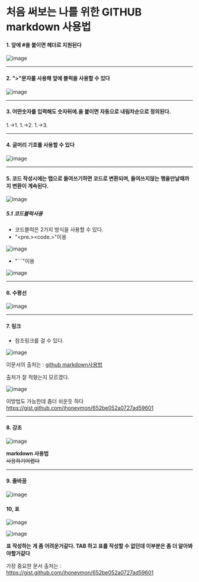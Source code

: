# 처음 써보는 나를 위한 GITHUB markdown 사용법

#### 1. 앞에 #을 붙이면 헤더로 지원된다


![image](https://user-images.githubusercontent.com/87008955/126437356-fb9ea81f-cd3e-4880-a057-4db88c35893e.png)

***

#### 2. ">"문자를 사용해 앞에 블럭을 사용할 수 있다

![image](https://user-images.githubusercontent.com/87008955/126437607-6931c2c2-5932-4d2c-aab7-61410bc03b0a.png)

***

#### 3. 어떤숫자를 입력해도 숫자뒤에.을 붙이면 자동으로 내림차순으로 정의된다.
 1.->1.
 1.->2.
 1.->3.

***

#### 4. 글머리 기호를 사용할 수 있다 

![image](https://user-images.githubusercontent.com/87008955/126437792-065dcd73-6f62-4ece-8b1b-d14e8579634b.png)

***

#### 5. 코드 작성시에는 탭으로 들여쓰기하면 코드로 변환되며, 들여쓰지않는 행을만날때까지 변환이 계속된다. 

![image](https://user-images.githubusercontent.com/87008955/126438014-4c0aa470-90b9-4d84-b37a-7b947241156e.png)

 ##### 5.1 코드블럭사용
 - 코드블럭은 2가지 방식을 사용할 수 있다. 
 - "<pre.><code.>"이용 
 
 ![image](https://user-images.githubusercontent.com/87008955/126438206-5e854aae-2ac9-4594-8cf2-89c707166640.png)
 
 - "```"이용
 
 ![image](https://user-images.githubusercontent.com/87008955/126438181-d8afdac3-3021-46a9-b2dd-180bbc02952f.png)

***

#### 6. 수평선 

![image](https://user-images.githubusercontent.com/87008955/126438428-b8402c25-fa59-4046-956c-b103a6227867.png)

***

#### 7. 링크
 - 참조링크를 걸 수 있다. 
 
 ![image](https://user-images.githubusercontent.com/87008955/126438511-ffeb6200-0b52-46e5-9267-a0a447a4fd8b.png)

 이문서의 출처는 : [github markdown사용법](https://gist.github.com/ihoneymon/652be052a0727ad59601, "markdown link")
 
 출처가 잘 적혔는지 모르겠다. 
 
 ![image](https://user-images.githubusercontent.com/87008955/126438726-f5959fa6-197e-465b-9672-4f8de4c1151b.png)

 이방법도 가능한데 좀더 쉬운듯 하다 <https://gist.github.com/ihoneymon/652be052a0727ad59601>

***

#### 8. 강조

![image](https://user-images.githubusercontent.com/87008955/126438795-aa49625e-c130-4768-bf84-01a0f7c28897.png)

**markdown 사용법**   
~~사용하기어렵다~~   

***

#### 9. 줄바꿈 

![image](https://user-images.githubusercontent.com/87008955/126438977-f2f709f0-5e66-46bf-8fd0-66102390811d.png)

#### 10, 표 

![image](https://user-images.githubusercontent.com/87008955/126451413-79a63cfb-0157-43a4-a8b0-b8f3bd8ebdaf.png)

![image](https://user-images.githubusercontent.com/87008955/126451599-117990da-822f-42ff-8b50-30e03e2177dd.png)


**표 작성하는 게 좀 어려운거같다. TAB 하고 표를 작성할 수 없던데 이부분은 좀 더 알아봐야할거같다**

가장 중요한 문서 출처는 :  <https://gist.github.com/ihoneymon/652be052a0727ad59601>

